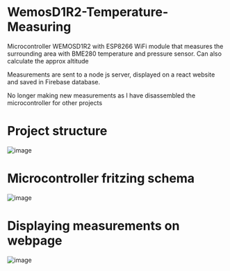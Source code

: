 # WemosD1R2-Temperature-Measuring

Microcontroller WEMOSD1R2 with ESP8266 WiFi module that measures the surrounding area with BME280 temperature and pressure sensor. Can also calculate the approx altitude

Measurements are sent to a node js server, displayed on a react website and saved in Firebase database.

No longer making new measurements as I have disassembled the microcontroller for other projects

# Project structure

![image](https://user-images.githubusercontent.com/83918157/215276298-228117ba-c6cb-4ed8-9887-87dacddb3f56.png)

# Microcontroller fritzing schema

![image](https://user-images.githubusercontent.com/83918157/215276311-ebb25e9f-52c2-43a8-8af4-4000cae3e940.png)

# Displaying measurements on webpage

![image](https://user-images.githubusercontent.com/83918157/215276351-26ff2b7d-f928-4a4b-b2f0-6f05d335bbe4.png)


